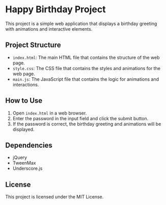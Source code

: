# Happy Birthday Project

This project is a simple web application that displays a birthday greeting with animations and interactive elements.

## Project Structure

- `index.html`: The main HTML file that contains the structure of the web page.
- `style.css`: The CSS file that contains the styles and animations for the web page.
- `main.js`: The JavaScript file that contains the logic for animations and interactions.

## How to Use

1. Open `index.html` in a web browser.
2. Enter the password in the input field and click the submit button.
3. If the password is correct, the birthday greeting and animations will be displayed.

## Dependencies

- jQuery
- TweenMax
- Underscore.js

## License

This project is licensed under the MIT License.